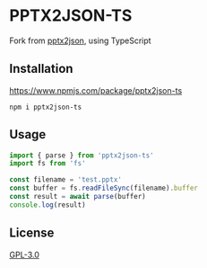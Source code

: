 # PPTX2JSON-TS

Fork from [pptx2json](https://github.com/pipipi-pikachu/pptx2json), using TypeScript

## Installation

https://www.npmjs.com/package/pptx2json-ts

```
npm i pptx2json-ts
```

## Usage

```typescript
import { parse } from 'pptx2json-ts'
import fs from 'fs'

const filename = 'test.pptx'
const buffer = fs.readFileSync(filename).buffer
const result = await parse(buffer)
console.log(result)
```

## License

[GPL-3.0](LICENSE)
